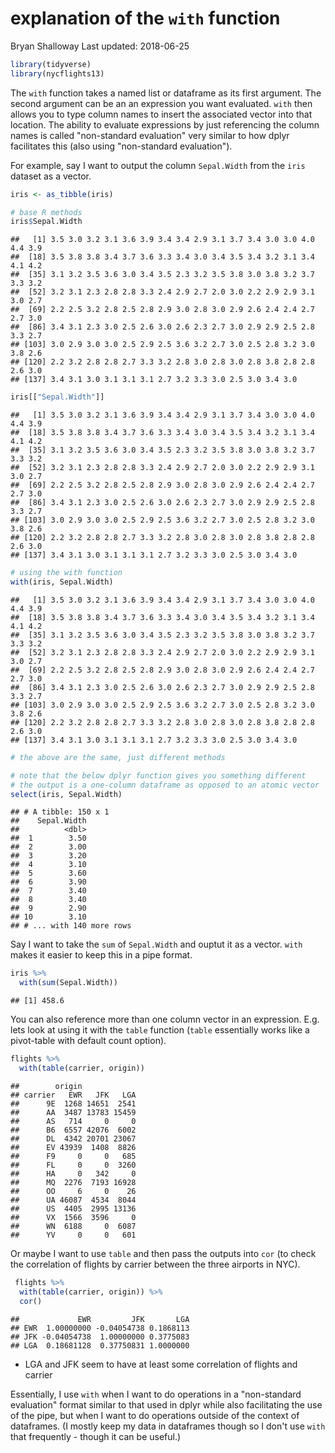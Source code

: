 explanation of the `with` function
================
Bryan Shalloway
Last updated: 2018-06-25

``` r
library(tidyverse)
library(nycflights13)
```

The `with` function takes a named list or dataframe as its first argument. The second argument can be an an expression you want evaluated. `with` then allows you to type column names to insert the associated vector into that location. The ability to evaluate expressions by just referencing the column names is called "non-standard evaluation" very similar to how dplyr facilitates this (also using "non-standard evaluation").

For example, say I want to output the column `Sepal.Width` from the `iris` dataset as a vector.

``` r
iris <- as_tibble(iris)
```

``` r
# base R methods
iris$Sepal.Width
```

    ##   [1] 3.5 3.0 3.2 3.1 3.6 3.9 3.4 3.4 2.9 3.1 3.7 3.4 3.0 3.0 4.0 4.4 3.9
    ##  [18] 3.5 3.8 3.8 3.4 3.7 3.6 3.3 3.4 3.0 3.4 3.5 3.4 3.2 3.1 3.4 4.1 4.2
    ##  [35] 3.1 3.2 3.5 3.6 3.0 3.4 3.5 2.3 3.2 3.5 3.8 3.0 3.8 3.2 3.7 3.3 3.2
    ##  [52] 3.2 3.1 2.3 2.8 2.8 3.3 2.4 2.9 2.7 2.0 3.0 2.2 2.9 2.9 3.1 3.0 2.7
    ##  [69] 2.2 2.5 3.2 2.8 2.5 2.8 2.9 3.0 2.8 3.0 2.9 2.6 2.4 2.4 2.7 2.7 3.0
    ##  [86] 3.4 3.1 2.3 3.0 2.5 2.6 3.0 2.6 2.3 2.7 3.0 2.9 2.9 2.5 2.8 3.3 2.7
    ## [103] 3.0 2.9 3.0 3.0 2.5 2.9 2.5 3.6 3.2 2.7 3.0 2.5 2.8 3.2 3.0 3.8 2.6
    ## [120] 2.2 3.2 2.8 2.8 2.7 3.3 3.2 2.8 3.0 2.8 3.0 2.8 3.8 2.8 2.8 2.6 3.0
    ## [137] 3.4 3.1 3.0 3.1 3.1 3.1 2.7 3.2 3.3 3.0 2.5 3.0 3.4 3.0

``` r
iris[["Sepal.Width"]]
```

    ##   [1] 3.5 3.0 3.2 3.1 3.6 3.9 3.4 3.4 2.9 3.1 3.7 3.4 3.0 3.0 4.0 4.4 3.9
    ##  [18] 3.5 3.8 3.8 3.4 3.7 3.6 3.3 3.4 3.0 3.4 3.5 3.4 3.2 3.1 3.4 4.1 4.2
    ##  [35] 3.1 3.2 3.5 3.6 3.0 3.4 3.5 2.3 3.2 3.5 3.8 3.0 3.8 3.2 3.7 3.3 3.2
    ##  [52] 3.2 3.1 2.3 2.8 2.8 3.3 2.4 2.9 2.7 2.0 3.0 2.2 2.9 2.9 3.1 3.0 2.7
    ##  [69] 2.2 2.5 3.2 2.8 2.5 2.8 2.9 3.0 2.8 3.0 2.9 2.6 2.4 2.4 2.7 2.7 3.0
    ##  [86] 3.4 3.1 2.3 3.0 2.5 2.6 3.0 2.6 2.3 2.7 3.0 2.9 2.9 2.5 2.8 3.3 2.7
    ## [103] 3.0 2.9 3.0 3.0 2.5 2.9 2.5 3.6 3.2 2.7 3.0 2.5 2.8 3.2 3.0 3.8 2.6
    ## [120] 2.2 3.2 2.8 2.8 2.7 3.3 3.2 2.8 3.0 2.8 3.0 2.8 3.8 2.8 2.8 2.6 3.0
    ## [137] 3.4 3.1 3.0 3.1 3.1 3.1 2.7 3.2 3.3 3.0 2.5 3.0 3.4 3.0

``` r
# using the with function
with(iris, Sepal.Width)
```

    ##   [1] 3.5 3.0 3.2 3.1 3.6 3.9 3.4 3.4 2.9 3.1 3.7 3.4 3.0 3.0 4.0 4.4 3.9
    ##  [18] 3.5 3.8 3.8 3.4 3.7 3.6 3.3 3.4 3.0 3.4 3.5 3.4 3.2 3.1 3.4 4.1 4.2
    ##  [35] 3.1 3.2 3.5 3.6 3.0 3.4 3.5 2.3 3.2 3.5 3.8 3.0 3.8 3.2 3.7 3.3 3.2
    ##  [52] 3.2 3.1 2.3 2.8 2.8 3.3 2.4 2.9 2.7 2.0 3.0 2.2 2.9 2.9 3.1 3.0 2.7
    ##  [69] 2.2 2.5 3.2 2.8 2.5 2.8 2.9 3.0 2.8 3.0 2.9 2.6 2.4 2.4 2.7 2.7 3.0
    ##  [86] 3.4 3.1 2.3 3.0 2.5 2.6 3.0 2.6 2.3 2.7 3.0 2.9 2.9 2.5 2.8 3.3 2.7
    ## [103] 3.0 2.9 3.0 3.0 2.5 2.9 2.5 3.6 3.2 2.7 3.0 2.5 2.8 3.2 3.0 3.8 2.6
    ## [120] 2.2 3.2 2.8 2.8 2.7 3.3 3.2 2.8 3.0 2.8 3.0 2.8 3.8 2.8 2.8 2.6 3.0
    ## [137] 3.4 3.1 3.0 3.1 3.1 3.1 2.7 3.2 3.3 3.0 2.5 3.0 3.4 3.0

``` r
# the above are the same, just different methods

# note that the below dplyr function gives you something different
# the output is a one-column dataframe as opposed to an atomic vector
select(iris, Sepal.Width)
```

    ## # A tibble: 150 x 1
    ##    Sepal.Width
    ##          <dbl>
    ##  1        3.50
    ##  2        3.00
    ##  3        3.20
    ##  4        3.10
    ##  5        3.60
    ##  6        3.90
    ##  7        3.40
    ##  8        3.40
    ##  9        2.90
    ## 10        3.10
    ## # ... with 140 more rows

Say I want to take the `sum` of `Sepal.Width` and ouptut it as a vector. `with` makes it easier to keep this in a pipe format.

``` r
iris %>% 
  with(sum(Sepal.Width))
```

    ## [1] 458.6

You can also reference more than one column vector in an expression. E.g. lets look at using it with the `table` function (`table` essentially works like a pivot-table with default count option).

``` r
flights %>% 
  with(table(carrier, origin))
```

    ##        origin
    ## carrier   EWR   JFK   LGA
    ##      9E  1268 14651  2541
    ##      AA  3487 13783 15459
    ##      AS   714     0     0
    ##      B6  6557 42076  6002
    ##      DL  4342 20701 23067
    ##      EV 43939  1408  8826
    ##      F9     0     0   685
    ##      FL     0     0  3260
    ##      HA     0   342     0
    ##      MQ  2276  7193 16928
    ##      OO     6     0    26
    ##      UA 46087  4534  8044
    ##      US  4405  2995 13136
    ##      VX  1566  3596     0
    ##      WN  6188     0  6087
    ##      YV     0     0   601

Or maybe I want to use `table` and then pass the outputs into `cor` (to check the correlation of flights by carrier between the three airports in NYC).

``` r
 flights %>% 
  with(table(carrier, origin)) %>% 
  cor()
```

    ##             EWR         JFK       LGA
    ## EWR  1.00000000 -0.04054738 0.1868113
    ## JFK -0.04054738  1.00000000 0.3775083
    ## LGA  0.18681128  0.37750831 1.0000000

-   LGA and JFK seem to have at least some correlation of flights and carrier

Essentially, I use `with` when I want to do operations in a "non-standard evaluation" format similar to that used in dplyr while also facilitating the use of the pipe, but when I want to do operations outside of the context of dataframes. (I mostly keep my data in dataframes though so I don't use `with` that frequently - though it can be useful.)
